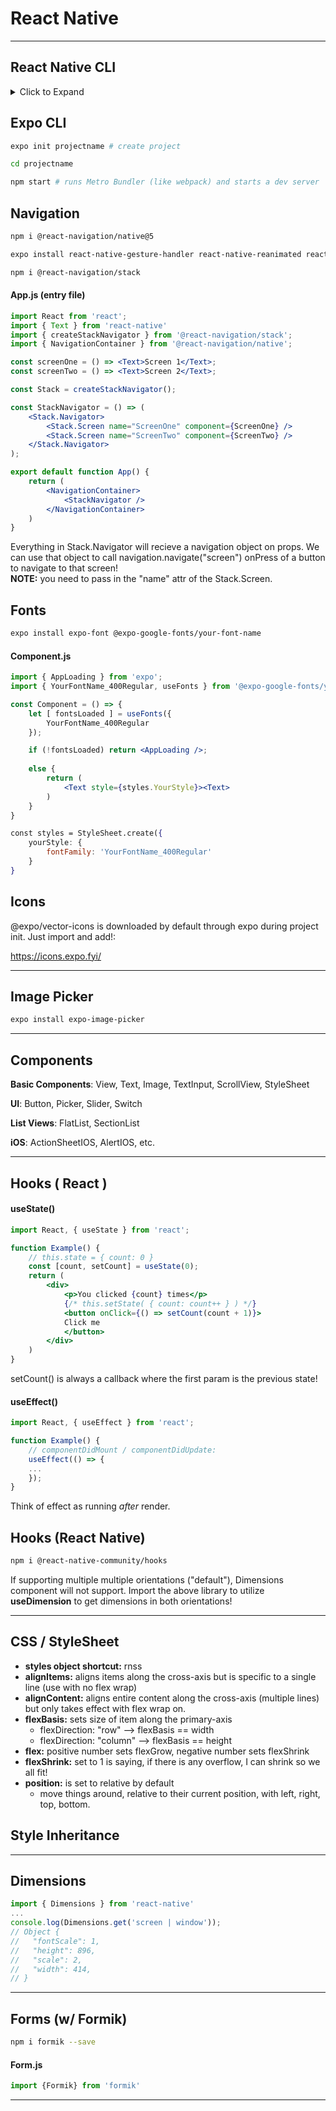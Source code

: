 # React Native
* * *

## React Native CLI
<details>
<summary>Click to Expand</summary>

```zsh
npx react-native init projectname # create project

cd projectname

npx react-native start # run Metro Bundler (like webpack)

npx react-native run-ios # run app in sim
```

## Navigation
```zsh
npm i @react-navigation/native

npm i react-native-reanimated react-native-gesture-handler react-native-screens react-native-safe-area-context @react-native-community/masked-view

npx react-native link

npx pod-install ios

npm install @react-navigation/stack
```

#### App.js (entry file)
```js
import 'react-native-gesture-handler'; // @ VERY TOP
import React from 'react';
import { NavigationContainer } from '@react-navigation/native';
import { createStackNavigator } from '@react-navigation/stack';

const Stack = createStackNavigator();

export default function App() {
  return (
     <NavigationContainer>
      <Stack.Navigator>
        <Stack.Screen name="Home" component={HomeScreen} />
      </Stack.Navigator>
    </NavigationContainer>
  );
}
```

## Icons
```zsh
npm i --save react-native-vector-icons

npx react-native link

npx pod-install ios
```
```jsx
import Icon from 'react-native-vector-icons/dist/FontAwesome'
...
<Icon name size color />
```

## Fonts

#### package.json
```json
"rnpm": {
  "assets": [
    "./assets/fonts"
  ]
}
```
* * *
</details>

## Expo CLI
```zsh
expo init projectname # create project

cd projectname

npm start # runs Metro Bundler (like webpack) and starts a dev server
```

## Navigation
```zsh
npm i @react-navigation/native@5

expo install react-native-gesture-handler react-native-reanimated react-native-screens react-native-safe-area-context @react-native-community/masked-view

npm i @react-navigation/stack
```

#### App.js (entry file)

```jsx
import React from 'react';
import { Text } from 'react-native'
import { createStackNavigator } from '@react-navigation/stack';
import { NavigationContainer } from '@react-navigation/native';

const screenOne = () => <Text>Screen 1</Text>;
const screenTwo = () => <Text>Screen 2</Text>;

const Stack = createStackNavigator();

const StackNavigator = () => (
	<Stack.Navigator>
		<Stack.Screen name="ScreenOne" component={ScreenOne} />
		<Stack.Screen name="ScreenTwo" component={ScreenTwo} />
	</Stack.Navigator>
);

export default function App() {
	return (
		<NavigationContainer>
			<StackNavigator />
		</NavigationContainer>
    )
}
```

Everything in Stack.Navigator will recieve a navigation object on props. We can use that object to call navigation.navigate("screen") onPress of a button to navigate to that screen!\
**NOTE:** you need to pass in the "name" attr of the Stack.Screen.

## Fonts

```zsh
expo install expo-font @expo-google-fonts/your-font-name
```

#### Component.js
```jsx
import { AppLoading } from 'expo';
import { YourFontName_400Regular, useFonts } from '@expo-google-fonts/your-font-name';

const Component = () => {
    let [ fontsLoaded ] = useFonts({
		YourFontName_400Regular
	});

	if (!fontsLoaded) return <AppLoading />;
	
    else {
		return (
            <Text style={styles.YourStyle}><Text>
        )
    }
}

const styles = StyleSheet.create({
	yourStyle: {
		fontFamily: 'YourFontName_400Regular'
    }
}
```

## Icons

@expo/vector-icons is downloaded by default through expo during project init. Just import and add!:

https://icons.expo.fyi/
* * *

## Image Picker
```zsh
expo install expo-image-picker
```


* * *

## Components

**Basic Components**: View, Text, Image, TextInput, ScrollView, StyleSheet

**UI**: Button, Picker, Slider, Switch

**List Views**: FlatList, SectionList

**iOS**: ActionSheetIOS, AlertIOS, etc.

* * *

## Hooks ( React )

#### useState()
```jsx
import React, { useState } from 'react';

function Example() {
    // this.state = { count: 0 }
    const [count, setCount] = useState(0);
    return (
        <div>
            <p>You clicked {count} times</p>
            {/* this.setState( { count: count++ } ) */}
            <button onClick={() => setCount(count + 1)}>
            Click me
            </button>
        </div>
    )
}
```
setCount() is always a callback where the first param is the previous state!

#### useEffect()
```jsx
import React, { useEffect } from 'react';

function Example() {
    // componentDidMount / componentDidUpdate:
    useEffect(() => {
    ...
    });
}
```
Think of effect as running *after* render.

## Hooks (React Native)

```zsh
npm i @react-native-community/hooks
```

If supporting multiple multiple orientations ("default"), Dimensions component will not support. Import the above library to utilize **useDimension** to get dimensions in both orientations!
* * *

## CSS / StyleSheet

- **styles object shortcut:** rnss
- **alignItems:** aligns items along the cross-axis but is specific to a single line (use with no flex wrap)
- **alignContent:** aligns entire content along the cross-axis (multiple lines) but only takes effect with flex wrap on.
- **flexBasis:** sets size of item along the primary-axis
    - flexDirection: "row" --> flexBasis == width
    - flexDirection: "column" --> flexBasis == height
- **flex:** positive number sets flexGrow, negative number sets flexShrink
- **flexShrink:** set to 1 is saying, if there is any overflow, I can shrink so we all fit!
- **position:** is set to relative by default
    - move things around, relative to their current position, with left, right, top, bottom.


## Style Inheritance

* * *

## Dimensions

```jsx
import { Dimensions } from 'react-native'
...
console.log(Dimensions.get('screen | window'));
// Object {
//   "fontScale": 1,
//   "height": 896,
//   "scale": 2,
//   "width": 414,
// }
```
* * *

## Forms (w/ Formik)

```zsh
npm i formik --save
```

#### Form.js
```jsx
import {Formik} from 'formik'
```

* * *